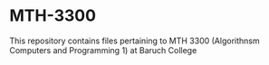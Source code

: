 # MTH-3300
This repository contains files pertaining to MTH 3300 (Algorithnsm Computers and Programming 1) at Baruch College
